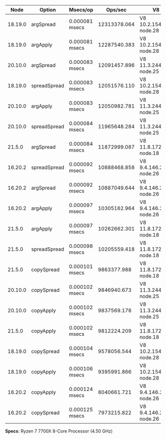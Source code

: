| Node    | Option       | Msecs/op       | Ops/sec      | V8                     |
| ------- | ------------ | -------------- | ------------ | ---------------------- |
| 18.19.0 | argSpread    | 0.000081 msecs | 12313378.064 | V8 10.2.154.26-node.28 |
| 18.19.0 | argApply     | 0.000081 msecs | 12287540.383 | V8 10.2.154.26-node.28 |
| 20.10.0 | argSpread    | 0.000083 msecs | 12091457.896 | V8 11.3.244.8-node.25  |
| 18.19.0 | spreadSpread | 0.000083 msecs | 12051576.110 | V8 10.2.154.26-node.28 |
| 20.10.0 | argApply     | 0.000083 msecs | 12050982.781 | V8 11.3.244.8-node.25  |
| 20.10.0 | spreadSpread | 0.000084 msecs | 11965648.284 | V8 11.3.244.8-node.25  |
| 21.5.0  | argSpread    | 0.000084 msecs | 11872999.087 | V8 11.8.172.17-node.18 |
| 16.20.2 | spreadSpread | 0.000092 msecs | 10888468.858 | V8 9.4.146.26-node.26  |
| 16.20.2 | argSpread    | 0.000092 msecs | 10887049.644 | V8 9.4.146.26-node.26  |
| 16.20.2 | argApply     | 0.000097 msecs | 10305162.964 | V8 9.4.146.26-node.26  |
| 21.5.0  | argApply     | 0.000097 msecs | 10262662.301 | V8 11.8.172.17-node.18 |
| 21.5.0  | spreadSpread | 0.000098 msecs | 10205559.418 | V8 11.8.172.17-node.18 |
| 21.5.0  | copySpread   | 0.000101 msecs | 9863377.988  | V8 11.8.172.17-node.18 |
| 20.10.0 | copySpread   | 0.000102 msecs | 9846940.673  | V8 11.3.244.8-node.25  |
| 20.10.0 | copyApply    | 0.000102 msecs | 9837569.178  | V8 11.3.244.8-node.25  |
| 21.5.0  | copyApply    | 0.000102 msecs | 9812224.209  | V8 11.8.172.17-node.18 |
| 18.19.0 | copySpread   | 0.000104 msecs | 9578056.544  | V8 10.2.154.26-node.28 |
| 18.19.0 | copyApply    | 0.000106 msecs | 9395991.866  | V8 10.2.154.26-node.28 |
| 16.20.2 | copyApply    | 0.000124 msecs | 8040661.721  | V8 9.4.146.26-node.26  |
| 16.20.2 | copySpread   | 0.000125 msecs | 7973215.822  | V8 9.4.146.26-node.26  |

**Specs**: Ryzen 7 7700X 8-Core Processor (4.50 GHz)